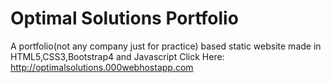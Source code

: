 # Optimal Solutions Portfolio

A portfolio(not any company just for practice) based static website made in HTML5,CSS3,Bootstrap4 and Javascript
Click Here: http://optimalsolutions.000webhostapp.com
